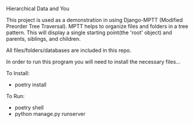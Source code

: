 Hierarchical Data and You

This project is used as a demonstration in using Django-MPTT (Modified Preorder Tree Traversal). MPTT helps to organize files and folders in a tree pattern. This will display a single starting point(the 'root' object) and parents, siblings, and children.

All files/folders/databases are included in this repo.

In order to run this program you will need to install the necessary files...

To Install:

- poetry install

To Run:

- poetry shell
- python manage.py runserver